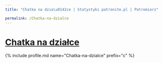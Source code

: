```yaml
---
title: "Chatka na dzia\u0142ce | Statystyki patronite.pl | Patromierz"

permalink: /Chatka-na-dzialce
---
```


# [Chatka na działce](https://patronite.pl/Chatka-na-dzialce)

{% include profile.md name="Chatka-na-dzialce" prefix="c" %}
